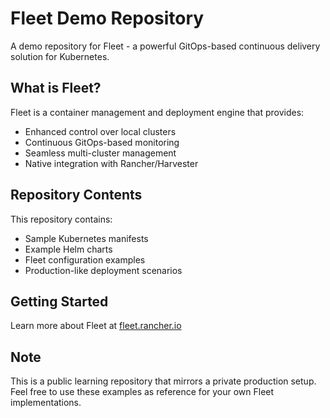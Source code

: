 # Fleet Demo Repository

A demo repository for Fleet - a powerful GitOps-based continuous delivery solution for Kubernetes.

## What is Fleet?

Fleet is a container management and deployment engine that provides:
- Enhanced control over local clusters
- Continuous GitOps-based monitoring
- Seamless multi-cluster management
- Native integration with Rancher/Harvester

## Repository Contents

This repository contains:
- Sample Kubernetes manifests
- Example Helm charts
- Fleet configuration examples
- Production-like deployment scenarios

## Getting Started

Learn more about Fleet at [fleet.rancher.io](https://fleet.rancher.io/)

## Note

This is a public learning repository that mirrors a private production setup. Feel free to use these examples as reference for your own Fleet implementations.